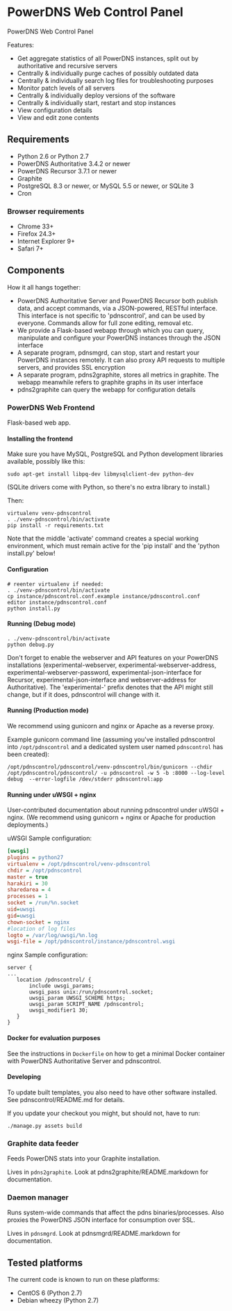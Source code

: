 # PowerDNS Web Control Panel

PowerDNS Web Control Panel

Features:
* Get aggregate statistics of all PowerDNS instances, split out by authoritative and recursive servers
* Centrally & individually purge caches of possibly outdated data
* Centrally & individually search log files for troubleshooting purposes
* Monitor patch levels of all servers
* Centrally & individually deploy versions of the software
* Centrally & individually start, restart and stop instances
* View configuration details
* View and edit zone contents

## Requirements

* Python 2.6 or Python 2.7
* PowerDNS Authoritative 3.4.2 or newer
* PowerDNS Recursor 3.7.1 or newer
* Graphite
* PostgreSQL 8.3 or newer, or MySQL 5.5 or newer, or SQLite 3
* Cron

### Browser requirements

* Chrome 33+
* Firefox 24.3+
* Internet Explorer 9+
* Safari 7+

## Components

How it all hangs together:

* PowerDNS Authoritative Server and PowerDNS Recursor both publish data, and accept commands, via a
  JSON-powered, RESTful interface. This interface is not specific to 'pdnscontrol', and can be used
  by everyone. Commands allow for full zone editing, removal etc.
* We provide a Flask-based webapp through which you can query, manipulate and configure your PowerDNS instances 
  through the JSON interface
* A separate program, pdnsmgrd, can stop, start and restart your PowerDNS instances remotely. It can also proxy API requests to multiple servers, and provides SSL encryption
* A separate program, pdns2graphite, stores all metrics in graphite. The webapp meanwhile refers to graphite graphs
  in its user interface
* pdns2graphite can query the webapp for configuration details

### PowerDNS Web Frontend

Flask-based web app.

#### Installing the frontend

Make sure you have MySQL, PostgreSQL and Python development libraries available, possibly like this:

    sudo apt-get install libpq-dev libmysqlclient-dev python-dev

(SQLite drivers come with Python, so there's no extra library to install.)

Then:

    virtualenv venv-pdnscontrol
    . ./venv-pdnscontrol/bin/activate
    pip install -r requirements.txt

Note that the middle 'activate' command creates a special working environment, which must remain active for
the 'pip install' and the 'python install.py' below!

#### Configuration

    # reenter virtualenv if needed:
    . ./venv-pdnscontrol/bin/activate
    cp instance/pdnscontrol.conf.example instance/pdnscontrol.conf
    editor instance/pdnscontrol.conf
    python install.py


#### Running (Debug mode)

    . ./venv-pdnscontrol/bin/activate
    python debug.py

Don't forget to enable the webserver and API features on your PowerDNS installations (experimental-webserver, experimental-webserver-address, experimental-webserver-password, experimental-json-interface for Recursor, experimental-json-interface and webserver-address for Authoritative). The 'experimental-' prefix denotes that the API might still change, but if it does, pdnscontrol will change with it.

#### Running (Production mode)

We recommend using gunicorn and nginx or Apache as a reverse proxy.

Example gunicorn command line (assuming you've installed pdnscontrol into `/opt/pdnscontrol` and a dedicated system user named `pdnscontrol` has been created):

```
/opt/pdnscontrol/pdnscontrol/venv-pdnscontrol/bin/gunicorn --chdir /opt/pdnscontrol/pdnscontrol/ -u pdnscontrol -w 5 -b :8000 --log-level debug  --error-logfile /dev/stderr pdnscontrol:app
```

#### Running under uWSGI + nginx

User-contributed documentation about running pdnscontrol under uWSGI + nginx. (We recommend using gunicorn + nginx or Apache for production deployments.)

uWSGI Sample configuration:

```ini
[uwsgi]
plugins = python27
virtualenv = /opt/pdnscontrol/venv-pdnscontrol
chdir = /opt/pdnscontrol
master = true
harakiri = 30
sharedarea = 4
processes = 1
socket = /run/%n.socket
uid=uwsgi
gid=uwsgi
chown-socket = nginx
#location of log files
logto = /var/log/uwsgi/%n.log
wsgi-file = /opt/pdnscontrol/instance/pdnscontrol.wsgi
```

nginx Sample configuration:

```
server {
...
   location /pdnscontrol/ {
       include uwsgi_params;
       uwsgi_pass unix:/run/pdnscontrol.socket;
       uwsgi_param UWSGI_SCHEME https;
       uwsgi_param SCRIPT_NAME /pdnscontrol;
       uwsgi_modifier1 30;
   }
}
```


#### Docker for evaluation purposes

See the instructions in `Dockerfile` on how to get a minimal Docker container with PowerDNS Authoritative Server and pdnscontrol.

#### Developing

To update built templates, you also need to have other software installed.
See pdnscontrol/README.md for details.

If you update your checkout you might, but should not, have to run:

    ./manage.py assets build

### Graphite data feeder

Feeds PowerDNS stats into your Graphite installation.

Lives in `pdns2graphite`. Look at pdns2graphite/README.markdown for documentation.


### Daemon manager

Runs system-wide commands that affect the pdns binaries/processes.
Also proxies the PowerDNS JSON interface for consumption over SSL.

Lives in `pdnsmgrd`. Look at pdnsmgrd/README.markdown for documentation.


## Tested platforms

The current code is known to run on these platforms:

* CentOS 6 (Python 2.7)
* Debian wheezy (Python 2.7)

